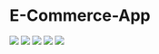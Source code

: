 <h1>E-Commerce-App</h1>

![](images/Products_List.png)
![](images/Product_Details.png)
![](images/Favorites.png)
![](images/Cart.png)
![](images/History.png)
